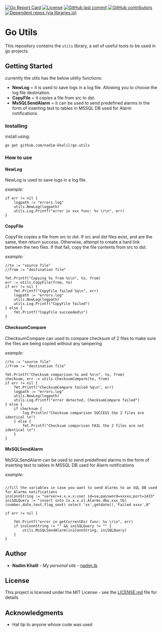 [![Go Report Card](https://goreportcard.com/badge/github.com/nadim-khalil/go-utils)](https://goreportcard.com/report/github.com/nadim-khalil/go-utils)
[![License](https://img.shields.io/github/license/nadim-khalil/go-utils.svg?color=red)](https://raw.githubusercontent.com/nadim-khalil/go-utils/master/LICENSE.md)
[![GitHub last commit](https://img.shields.io/github/last-commit/nadim-khalil/go-utils.svg?color=blue)](https://github.com/nadim-khalil/go-utils/commits/master)
[![GitHub contributors](https://img.shields.io/github/contributors/nadim-khalil/go-utils.svg?color=yellow)](https://github.com/nadim-khalil/go-utils/graphs/contributors)
[![Dependent repos (via libraries.io)](https://img.shields.io/librariesio/dependent-repos/nadim-khalil/go-utils.svg)](https://github.com/nadim-khalil/go-utils/network/dependents)

# Go Utils

This repository contains the `utils` library, a set of useful tools to be used in go projects.

## Getting Started

currently the utils has the below utility functions:
* **NewLog** = it is used to save logs in a log file. Allowing you to choose the log file destination.
* **CopyFile** = it copies a file from src to dst.
* **MsSQLSendAlarm** = it can be used to send predefined alarms in the form of inserting text to tables in MSSQL DB used for Alarm notifications.


### Installing

install using:

```
go get github.com/nadim-khalil/go-utils
```

### How to use
#### NewLog
NewLog is used to save logs in a log file.

*example:*
```
if err != nil {
	logpath := "errors.log"
	utils.NewLog(logpath)
	utils.Log.Printf("error in xxx func: %v \r\n", err)
}

```

#### CopyFile
CopyFile copies a file from src to dst. If src and dst files exist, and are the same, then return success. Otherwise, attempt to create a hard link between the two files. If that fail, copy the file contents from src to dst.

*example:*
```
//to := "source file"
//from := "destination file"

fmt.Printf("Copying %s from %s\n", to, from)
err := utils.CopyFile(from, to)
if err != nil {
	fmt.Printf("CopyFile failed %q\n", err)
	logpath := "errors.log"
	utils.NewLog(logpath)
	utils.Log.Printf("CopyFile failed")
} else {
	fmt.Printf("CopyFile succeeded\n")
}
```
#### ChecksumCompare
ChecksumCompare can used to compare checksum of 2 files to make sure the files are being copied without any tampering

*example:*
```
//to := "source file"
//from := "destination file"

fmt.Printf("Checksum comparison %s and %s\n", to, from)
checksum, err := utils.ChecksumCompare(to, from)
if err != nil {
	fmt.Printf("ChecksumCompare failed %q\n", err)
	logpath := "errors.log"
	utils.NewLog(logpath)
	utils.Log.Printf("error detected, ChecksumCompare failed")
} else {
	if checksum {
		log.Println("Checksum comparison SUCCESS the 2 files are identical \n")
	} else {
		fmt.Printf("Checksum comparison FAIL the 2 files are not identical \n")
	}
}
```

#### MsSQLSendAlarm
MsSQLSendAlarm can be used to send predefined alarms in the form of inserting text to tables in MSSQL DB used for Alarm notifications

*example:*
```

//fill the variables in case you want to send Alarms to an SQL DB used for Alarms notifications
iniConnString := "server=x.x.x.x;user id=sa;password=xxxxx;port=1433"
iniSQLQuery := "insert into [x.x.x.x].Alarms.dbo.xxx_tbl (number,date,text,flag_sent) select 'xx',getdate(),'Failed xxxx',0"

if err != nil {

	fmt.Printf("error in getCurrentDir func: %v \r\n", err)
	if iniConnString != "" && iniSQLQuery != "" {
		utils.MsSQLSendAlarm(iniConnString, iniSQLQuery)
	}
}
```


## Author

* **Nadim Khalil** - *My personal site* - [nadim.tk](http://nadim.tk)


## License

This project is licensed under the MIT License - see the [LICENSE.md](LICENSE.md) file for details

## Acknowledgments

* Hat tip to anyone whose code was used


